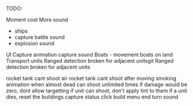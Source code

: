 TODO:

Moment cost
More sound
 - ships
 - capture battle sound
 - explosion sound

UI
Capture animation
capture sound
Boats - movement
boats on land
Transport units
Ranged detection broken for adjacent unitsgit
Ranged detection broken for adjacent units

rocket tank cant shoot air
rocket tank cant shoot after moving
smoking animation when almost dead
can shoot unlimited times
if damage would be zero, dont allow targetting
if unit can shoot, don't apply tint to them
if a unit dies, reset the buildings capture status
click build menu
end turn sound